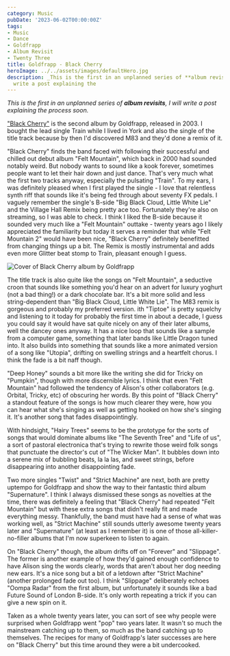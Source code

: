 ```yaml
---
category: Music
pubDate: '2023-06-02T00:00:00Z'
tags:
- Music
- Dance
- Goldfrapp
- Album Revisit
- Twenty Three
title: Goldfrapp - Black Cherry
heroImage: ../../assets/images/defaultHero.jpg
description: _This is the first in an unplanned series of **album revisits**, I will
  write a post explaining the
---
```

_This is the first in an unplanned series of **album revisits**, I will write a post explaining the process soon._

["Black Cherry"](https://en.wikipedia.org/wiki/Black_Cherry_(Goldfrapp_album)) is the second album by Goldfrapp, released in 2003. I bought the lead single Train while I lived in York and also the single of the title track because by then I'd discovered M83 and they'd done a remix of it. 

"Black Cherry" finds the band faced with following their successful and chilled out debut album "Felt Mountain", which back in 2000 had sounded notably weird. But nobody wants to sound like a kook forever, sometimes people want to let their hair down and just dance. That's very much what the first two tracks anyway, especially the pulsating "Train". To my ears, I was definitely pleased when I first played the single - I love that relentless synth riff that sounds like it's being fed through about seventy FX pedals. I vaguely remember the single's B-side "Big Black Cloud, Little White Lie" and the Village Hall Remix being pretty ace too. Fortunately they're also on streaming, so I was able to check. I think I liked the B-side because it sounded very much like a "Felt Mountain" outtake - twenty years ago I likely appreciated the familiarity but today it serves a reminder that while "Felt Mountain 2" would have been nice, "Black Cherry" definitely benefitted from changing things up a bit. The Remix is mostly instrumental and adds even more Glitter beat stomp to Train, pleasant enough I guess. 

![Cover of Black Cherry album by Goldfrapp](../../assets/images/album-revisits/goldfrapp-black-cherry.jpg)

The title track is also quite like the songs on "Felt Mountain", a seductive croon that sounds like something you'd hear on an advert for luxury yoghurt (not a bad thing!) or a dark chocolate bar. It's a bit more solid and less string-dependent than "Big Black Cloud, Little White Lie". The M83 remix is gorgeous and probably my preferred version.
ith
"Tiptoe" is pretty squelchy and listening to it today for probably the first time in about a decade, I guess you could say it would have sat quite nicely on any of their later albums, well the dancey ones anyway. It has a nice loop that sounds like a sample from a computer game, something that later bands like Little Dragon tuned into. It also builds into something that sounds like a more animated version of a song like "Utopia", drifting on swelling strings and a heartfelt chorus. I think the fade is a bit naff though. 

"Deep Honey" sounds a bit more like the writing she did for Tricky on "Pumpkin", though with more discernible lyrics. I think that even "Felt Mountain" had followed the tendency of Alison's other collaborators (e.g. Orbital, Tricky, etc) of obscuring her words. By this point of "Black Cherry" a standout feature of the songs is how much clearer they were, how you can hear what she's singing as well as getting hooked on how she's singing it. It's another song that fades disappointingly.

With hindsight, "Hairy Trees" seems to be the prototype for the sorts of songs that would dominate albums like "The Seventh Tree" and "Life of us", a sort of pastoral electronica that's trying to rewrite those weird folk songs that punctuate the director's cut of "The Wicker Man". It bubbles down into a serene mix of bubbling beats, la la las, and sweet strings, before disappearing into another disappointing fade.

Two more singles "Twist" and "Strict Machine" are next, both are pretty uptempo for Goldfrapp and show the way to their fantastic third album "Supernature". I think I always dismissed these songs as novelties at the time, there was definitely a feeling that "Black Cherry" had repeated "Felt Mountain" but with these extra songs that didn't really fit and made everything messy. Thankfully, the band must have had a sense of what was working well, as "Strict Machine" still sounds utterly awesome twenty years later and "Supernature" (at least as I remember it) is one of those all-killer-no-filler albums that I'm now superkeen to listen to again. 

On "Black Cherry" though, the album drifts off on "Forever" and "Slippage". The former is another example of how they'd gained enough confidence to have Alison sing the words clearly, words that aren't about her dog needing new ears. It's a nice song but a bit of a letdown after "Strict Machine" (another prolonged fade out too). I think "Slippage" deliberately echoes "Oompa Radar" from the first album, but unfortunately it sounds like a bad Future Sound of London B-side. It's only worth repeating a trick if you can give a new spin on it. 

Taken as a whole twenty years later, you can sort of see why people were surprised when Goldfrapp went "pop" two years later. It wasn't so much the mainstream catching up to them, so much as the band catching up to themselves. The recipes for many of Goldfrapp's later successes are here on "Black Cherry" but this time around they were a bit undercooked.